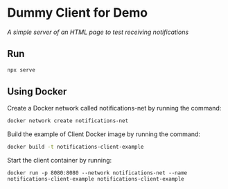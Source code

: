 ﻿# Dummy Client for Demo

  *A simple server of an HTML page to test receiving notifications*

## Run
```bash
npx serve
```

## Using Docker

Create a Docker network called notifications-net by running the command:
```bash
docker network create notifications-net
```
Build the example of Client Docker image by running the command:
```bash
docker build -t notifications-client-example
```
Start the client container by running:

```
docker run -p 8080:8080 --network notifications-net --name notifications-client-example notifications-client-example
```